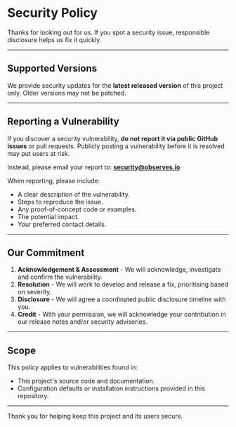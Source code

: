 # Security Policy

Thanks for looking out for us. If you spot a security issue, responsible disclosure helps us fix it quickly.

---

## Supported Versions

We provide security updates for the **latest released version** of this project only.
Older versions may not be patched.

---

## Reporting a Vulnerability

If you discover a security vulnerability, **do not report it via public GitHub issues** or pull requests.
Publicly posting a vulnerability before it is resolved may put users at risk.

Instead, please email your report to: **security@observes.io**

When reporting, please include:

- A clear description of the vulnerability.
- Steps to reproduce the issue.
- Any proof-of-concept code or examples.
- The potential impact.
- Your preferred contact details.


---

## Our Commitment

1. **Acknowledgement & Assessment** - We will acknowledge, investigate and confirm the vulnerability.
2. **Resolution** - We will work to develop and release a fix, prioritising based on severity.
3. **Disclosure** - We will agree a coordinated public disclosure timeline with you.
4. **Credit** - With your permission, we will acknowledge your contribution in our release notes and/or security advisories.

---

## Scope

This policy applies to vulnerabilities found in:
- This project's source code and documentation.
- Configuration defaults or installation instructions provided in this repository.

---

Thank you for helping keep this project and its users secure.